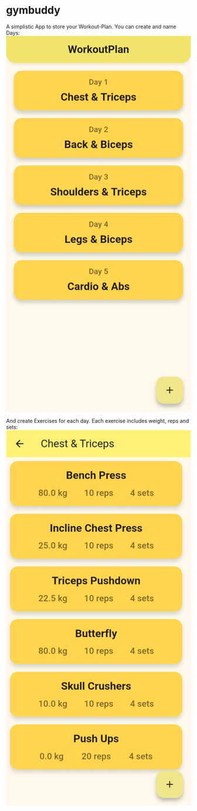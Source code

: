 # gymbuddy

A simplistic App to store your Workout-Plan. 
You can create and name Days:
![Days View](images/Days_View.jpg)

And create Exercises for each day. Each exercise includes weight, reps and sets:
![Exercise View](images/Exercise_View.jpg)
